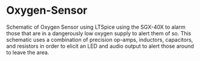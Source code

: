 # Oxygen-Sensor
Schematic of Oxygen Sensor using LTSpice using the SGX-40X to alarm those that are in a dangerously low oxygen supply to alert them of so. This schematic uses a combination of precision op-amps, inductors, capacitors, and resistors in order to elicit an LED and audio output to alert those around to leave the area.
